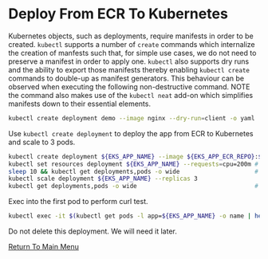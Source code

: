 # Deploy From ECR To Kubernetes

Kubernetes objects, such as deployments, require manifests in order to be created. `kubectl` supports a number of `create` commands which internalize the creation of manfests such that, for simple use cases, we do not need to preserve a manifest in order to apply one. `kubectl` also supports dry runs and the ability to export those manifests thereby enabling `kubectl create` commands to double-up as manifest generators. This behaviour can be observed when executing the following non-destructive command. NOTE the command also makes use of the `kubectl neat` add-on which simplifies manifests down to their essential elements.
```bash
kubectl create deployment demo --image nginx --dry-run=client -o yaml | kubectl neat
```

Use `kubectl create deployment` to deploy the app from ECR to Kubernetes and scale to 3 pods.
```bash
kubectl create deployment ${EKS_APP_NAME} --image ${EKS_APP_ECR_REPO}:${EKS_APP_VERSION}
kubectl set resources deployment ${EKS_APP_NAME} --requests=cpu=200m # set a reasonable resource allocation (for scaling)
sleep 10 && kubectl get deployments,pods -o wide                     # one deployment, one pod
kubectl scale deployment ${EKS_APP_NAME} --replicas 3
kubectl get deployments,pods -o wide                                 # one deployment, three pods
```

Exec into the first pod to perform curl test.
```bash
kubectl exec -it $(kubectl get pods -l app=${EKS_APP_NAME} -o name | head -1) -- curl localhost:80
```

Do not delete this deployment. We will need it later.

[Return To Main Menu](/README.md)
